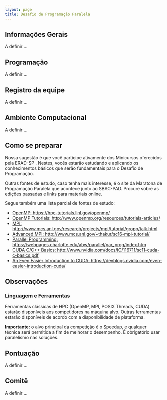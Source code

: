 ```yaml
---
layout: page
title: Desafio de Programação Paralela
---
```

<style type="text/css">
.text-justify {
  text-align: justify;
}
</style>

## Informações Gerais
A definir ...


## Programação
A definir ...

## Registro da equipe
A definir ...


## Ambiente Computacional
A definir ...


## Como se preparar
Nossa sugestão é que você participe ativamente dos Minicursos oferecidos pela ERAD-SP . Nestes, vocês estarão estudando e aplicando os conhecimentos básicos que serão fundamentais para o Desafio de Programação.

Outras fontes de estudo, caso tenha mais interesse, é o site da Maratona de Programação Paralela que acontece junto ao SBAC-PAD. Procure sobre as edições passadas e links para materiais online.

Segue também uma lista parcial de fontes de estudo:


* <a href="https://hpc-tutorials.llnl.gov/openmp/">OpenMP: https://hpc-tutorials.llnl.gov/openmp/</a>
* <a href="http://www.openmp.org/resources/tutorials-articles/">OpenMP Tutorials: http://www.openmp.org/resources/tutorials-articles/</a>
* <a href="http://www.mcs.anl.gov/research/projects/mpi/tutorial/gropp/talk.html">MPI: http://www.mcs.anl.gov/research/projects/mpi/tutorial/gropp/talk.html</a>
* <a href="http://www.mcs.anl.gov/~thakur/sc16-mpi-tutorial/">Advanced MPI: http://www.mcs.anl.gov/~thakur/sc16-mpi-tutorial/</a>
* <a href="https://webpages.charlotte.edu/abw/parallel/par_prog/index.htm">Parallel Programming: https://webpages.charlotte.edu/abw/parallel/par_prog/index.htm</a>
* <a href="http://www.nvidia.com/docs/IO/116711/sc11-cuda-c-basics.pdf">CUDA C/C++ Basics: http://www.nvidia.com/docs/IO/116711/sc11-cuda-c-basics.pdf</a>
* <a href="https://devblogs.nvidia.com/even-easier-introduction-cuda/">An Even Easier Introduction to CUDA: https://devblogs.nvidia.com/even-easier-introduction-cuda/</a>


## Observações

### Linguagem e Ferramentas
Ferramentas clássicas de HPC (OpenMP, MPI, POSIX Threads, CUDA) estarão disponíveis aos competidores na máquina alvo. Outras ferramentas estarão disponíveis de acordo com a disponibilidade de plataforma.


<strong>Importante:</strong> o alvo principal da competição é o Speedup, e qualquer técnica será permitida a fim de melhorar o desempenho. É obrigatório usar paralelismo nas soluções.


## Pontuação
A definir ...

## Comitê
A definir ...
